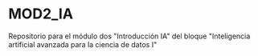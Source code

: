 # MOD2_IA
Repositorio para el módulo dos "Introducción IA" del bloque  "Inteligencia artificial avanzada para la ciencia de datos I"
